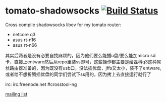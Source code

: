 # tomato-shadowsocks [![Build Status][travis-status]][travis]

Cross compile shadowsocks libev for my tomato router:

- netcore q3
- asus rt-n16
- asus rt-n66

其实后两者是没有必要自找麻烦的，因为他们要么能插u盘/要么能加micro sd卡，直接上entware然后从repo里装ss即可，这些操作都主要是给磊科q3这种屌丝路由器准备的，因为既没有usb口，没法插优盘，jffs又太小，装不了entware,或者给不想折腾插优盘的同学们尝试下ss用的，因为拷上去直接运行就行了

[travis-status]: https://travis-ci.org/oglopss/tomato-shadowsocks.svg
[travis]: https://travis-ci.org/oglopss/tomato-shadowsocks

irc: irc.freenode.net #crosstool-ng

[mailing list](mailto:crossgcc@sourceware.org)
